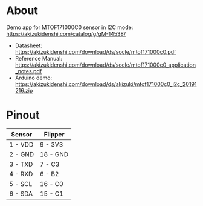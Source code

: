 # About 

Demo app for MTOF171000C0 sensor in I2C mode: https://akizukidenshi.com/catalog/g/gM-14538/

- Datasheet: https://akizukidenshi.com/download/ds/socle/mtof171000c0.pdf
- Reference Manual: https://akizukidenshi.com/download/ds/socle/mtof171000c0_application_notes.pdf
- Arduino demo: https://akizukidenshi.com/download/ds/akizuki/mtof171000c0_i2c_20191216.zip

# Pinout

| Sensor    | Flipper   |
|-----------|-----------|
| 1 - VDD   | 9  - 3V3  |
| 2 - GND   | 18 - GND  |
| 3 - TXD   | 7  - C3   |
| 4 - RXD   | 6  - B2   |
| 5 - SCL   | 16 - C0   |
| 6 - SDA   | 15 - C1   |
